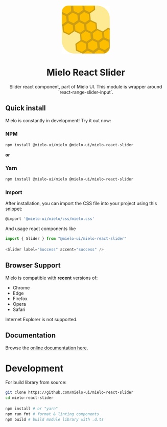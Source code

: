<p align="center">
  <img src="https://raw.githubusercontent.com/mielo-ui/mielo.css/main/logo.png" />
</p>

<h1 align="center">
  Mielo React Slider
</h1>

<p align="center">
  Slider react component, part of Mielo UI.
  This module is wrapper around `react-range-slider-input`.
</p>

## Quick install

Mielo is constantly in development! Try it out now:

### NPM

```sh
npm install @mielo-ui/mielo @mielo-ui/mielo-react-slider
```

**or**

### Yarn

```sh
npm install @mielo-ui/mielo @mielo-ui/mielo-react-slider
```

### Import

After installation, you can import the CSS file into your project using this snippet:

```sh
@import '@mielo-ui/mielo/css/mielo.css'
```

And usage react components like

``` typescript
import { Slider } from "@mielo-ui/mielo-react-slider"

<Slider label="Success" accent="success" />
```

## Browser Support

Mielo is compatible with **recent** versions of:

- Chrome
- Edge
- Firefox
- Opera
- Safari

Internet Explorer is not supported.

## Documentation
Browse the [online documentation here.](https://mielo-ui.github.io/slider)

# Development
For build library from source:

``` sh
git clone https://github.com/mielo-ui/mielo-react-slider
cd mielo-react-slider

npm install # or "yarn"
npm run fmt # format & linting components
npm build # build module library with .d.ts
```